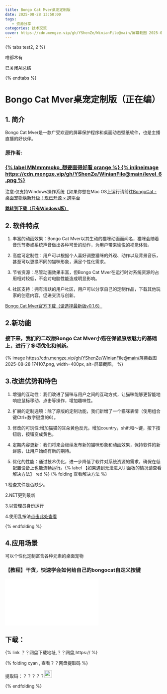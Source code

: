 ```yaml
---
title: Bongo Cat Mver桌宠定制版
date: 2025-08-28 13:50:00
tags:
   - 资源分享
categories: 技术交流
cover: https://cdn.mengze.vip/gh/YShenZe/WinianFile@main/屏幕截图 2025-08-28 174107.png
---
```


{% tabs test2, 2 %}

<!-- tab 查看AI总结 -->

啥都木有

<!-- endtab -->

<!-- tab 关闭AI总结-->
已关闭AI总结
<!-- endtab -->

{% endtabs %}

# Bongo Cat Mver桌宠定制版（正在编）

## <a id = "section1" class="no-underline">1. 简介</a>
Bongo Cat Mver是一款广受欢迎的屏幕保护程序和桌面动态壁纸软件，也是主播直播的好伙伴。

### 原作者:
### [{% label MMmmmoko_想要画得好看 orange %} {% inlineimage https://cdn.mengze.vip/gh/YShenZe/WinianFile@main/level_6.png %} ](https://space.bilibili.com/5808772)

注意:仅支持Windows操作系统【如果你想在Mac OS上运行请前往[BongoCat - 桌面宠物焕新升级！现已开源 × 跨平台](https://www.bilibili.com/video/BV13hLdzeE72?vd_source=8b871c9ebd47ac59bd4e16fa54687896&spm_id_from=333.788.player.player_end_recommend)

**[跳转到下载（只有Windows版）](#download)**

## <a id = "section2">2. 软件特点</a>

1. 丰富的动画效果：Bongo Cat Mver以其生动的猫咪动画而闻名，猫咪会随着音乐节奏或系统声音做出各种可爱的动作，为用户带来愉悦的视觉体验。

2. 高度可定制性：用户可以根据个人喜好调整猫咪的外观、动作以及背景音乐，甚至可以更换不同的猫咪形象，满足个性化需求。

3. 节省资源：尽管动画效果丰富，但Bongo Cat Mver在运行时对系统资源的占用相对较低，不会对电脑性能造成明显影响。

4. 社区支持：拥有活跃的用户社区，用户可以分享自己的定制作品，下载其他玩家的创意内容，促进交流与创新。

[Bongo Cat Mver官方下载（请选择最新版v0.1.6）](https://www.bilibili.com/read/readlist/rl191271)

## <a id = "section2">2.新功能</a>

### 接下来，我们的二改版Bongo Cat Mver小猫在保留原版魅力的基础上，进行了多项优化和创新。

{% image https://cdn.mengze.vip/gh/YShenZe/WinianFile@main/屏幕截图 2025-08-28 174107.png, width=400px, alt=屏幕截图。 %}

## <a id = "section3">3.改进优势和特色</a>

1. 增强的互动性：我们改进了猫咪与用户之间的互动方式，让猫咪能够更智能地响应鼠标移动、点击等操作，增加趣味性。

2. 扩展的定制选项：除了原版的定制功能，我们新增了一个猫咪表情（使用组合键Ctrl+数字键盘的6）。

3. 修改的可玩性:增加猫猫的耳朵黄色反光，增加country，shift和～键，按下按钮后，按钮变成黄色。

4. 定期内容更新：我们将来会继续发布新的猫咪形象和动画效果，保持软件的新鲜感，让用户始终有新的期待。

5. 优化的性能：通过技术优化，进一步降低了软件对系统资源的需求，确保在低配置设备上也能流畅运行。{% label 【如果遇到无法进入UI面板的情况请查看解决方法】 red %}
{% folding 查看解决方法 %}

1.检查文件是否缺少。

2.NET更到最新

3.以管理员身份运行

4.使用乱按法[点击此处查看](https://www.bilibili.com/video/BV1Uz421k7CF/?vd_source=8b871c9ebd47ac59bd4e16fa54687896)

{% endfolding %}

## <a id = "section4">4.应用场景</a>

可以个性化定制富含各种元素的桌面宠物

### 【教程】干货，快速学会如何给自己的bongocat自定义按键

<iframe src="//player.bilibili.com/player.html?isOutside=true&aid=350329078&bvid=BV1oR4y1Y7nf&cid=966864083&p=1" scrolling="no" border="0" frameborder="no" framespacing="0" allowfullscreen="true"></iframe>

## <a id = "download">下载：</a>

{% link ？？网盘下载地址,？？网盘,https:// %}

{% folding cyan , 查看？？网盘提取码 %}

提取码：？？？？？<span><img src='https://bu.dusays.com/2023/06/01/64788cd5a356b.png' style='height:24px'></span>

{% endfolding %}